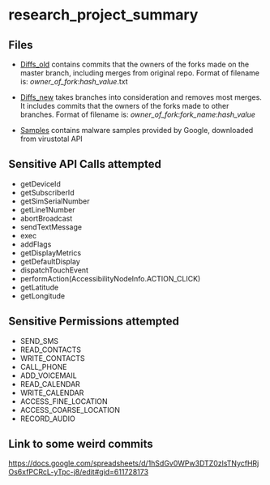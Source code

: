 # research_project_summary

## Files
* [Diffs_old](https://github.com/shihualu/research_project_summary/tree/master/Diffs_old) contains commits that the owners of the forks made on the master branch, including merges from original repo. Format of filename is: *owner_of_fork*:*hash_value*.txt

* [Diffs_new](https://github.com/shihualu/research_project_summary/tree/master/Diffs_new) takes branches into consideration and removes most merges. It includes commits that the owners of the forks made to other branches. Format of filename is: *owner_of_fork*:*fork_name*:*hash_value*

* [Samples](https://github.com/shihualu/research_project_summary/tree/master/Samples) contains malware samples provided by Google, downloaded from virustotal API

## Sensitive API Calls attempted
* getDeviceId
* getSubscriberId
* getSimSerialNumber
* getLine1Number
* abortBroadcast
* sendTextMessage
* exec
* addFlags
* getDisplayMetrics
* getDefaultDisplay
* dispatchTouchEvent
* performAction(AccessibilityNodeInfo.ACTION_CLICK)
* getLatitude
* getLongitude

## Sensitive Permissions attempted
* SEND_SMS
* READ_CONTACTS
* WRITE_CONTACTS
* CALL_PHONE
* ADD_VOICEMAIL
* READ_CALENDAR
* WRITE_CALENDAR
* ACCESS_FINE_LOCATION
* ACCESS_COARSE_LOCATION
* RECORD_AUDIO

## Link to some weird commits
<https://docs.google.com/spreadsheets/d/1hSdGv0WPw3DTZ0zlsTNycfHRjOs6xfPCRcL-yTpc-j8/edit#gid=611728173>
